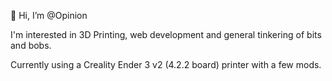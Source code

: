 👋 Hi, I’m @Opinion

I'm interested in 3D Printing, web development and general tinkering of bits and bobs.

Currently using a Creality Ender 3 v2 (4.2.2 board) printer with a few mods.
